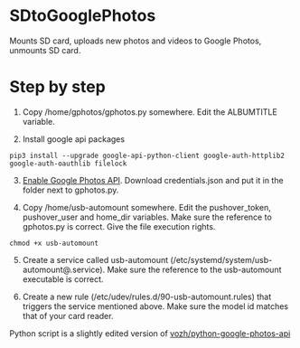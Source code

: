 # SDtoGooglePhotos
Mounts SD card, uploads new photos and videos to Google Photos, unmounts SD card.

# Step by step

1. Copy /home/gphotos/gphotos.py somewhere. Edit the ALBUMTITLE variable.

2. Install google api packages
```
pip3 install --upgrade google-api-python-client google-auth-httplib2 google-auth-oauthlib filelock
```

3. [Enable Google Photos API](https://developers.google.com/photos/library/guides/get-started). Download credentials.json and put it in the folder next to gphotos.py.

4. Copy /home/usb-automount somewhere. Edit the pushover_token, pushover_user and home_dir variables. Make sure the reference to gphotos.py is correct. Give the file execution rights.
```
chmod +x usb-automount
```

5. Create a service called usb-automount (/etc/systemd/system/usb-automount@.service). Make sure the reference to the usb-automount executable is correct.

6. Create a new rule (/etc/udev/rules.d/90-usb-automount.rules) that triggers the service mentioned above. Make sure the model id matches that of your card reader.

Python script is a slightly edited version of [vozh/python-google-photos-api](https://github.com/vozh/python-google-photos-api)